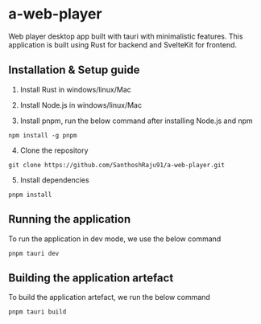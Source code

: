 # a-web-player

Web player desktop app built with tauri with minimalistic features. This application is built using Rust for backend and SvelteKit for frontend.

## Installation & Setup guide

1. Install Rust in windows/linux/Mac

2. Install Node.js in windows/linux/Mac

3. Install pnpm, run the below command after installing Node.js and npm

```shell
npm install -g pnpm
```

4. Clone the repository

```shell
git clone https://github.com/SanthoshRaju91/a-web-player.git
```

5. Install dependencies

```shell
pnpm install
```


## Running the application

To run the application in dev mode, we use the below command

```shell
pnpm tauri dev
```

## Building the application artefact

To build the application artefact, we run the below command

```shell
pnpm tauri build
```
